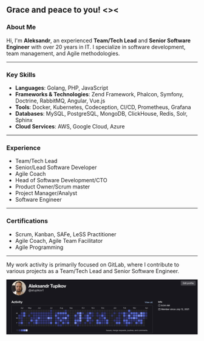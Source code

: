 ## Grace and peace to you! <><

### About Me

Hi, I'm **Aleksandr**, an experienced **Team/Tech Lead** and **Senior Software Engineer** with over 20 years in IT. I specialize in software development, team management, and Agile methodologies.

---

### Key Skills

- **Languages**: Golang, PHP, JavaScript
- **Frameworks & Technologies**: Zend Framework, Phalcon, Symfony, Doctrine, RabbitMQ, Angular, Vue.js
- **Tools**: Docker, Kubernetes, Codeception, CI/CD, Prometheus, Grafana
- **Databases**: MySQL, PostgreSQL, MongoDB, ClickHouse, Redis, Solr, Sphinx
- **Cloud Services**: AWS, Google Cloud, Azure

---

### Experience

- Team/Tech Lead
- Senior/Lead Software Developer
- Agile Coach
- Head of Software Development/CTO
- Product Owner/Scrum master
- Project Manager/Analyst
- Software Engineer

---

### Certifications

- Scrum, Kanban, SAFe, LeSS Practitioner
- Agile Coach, Agile Team Facilitator
- Agile Programming

---

My work activity is primarily focused on GitLab, where I contribute to various projects as a Team/Tech Lead and Senior Software Engineer.

![GitLab Activity](atupikov1_gitlab.png)


